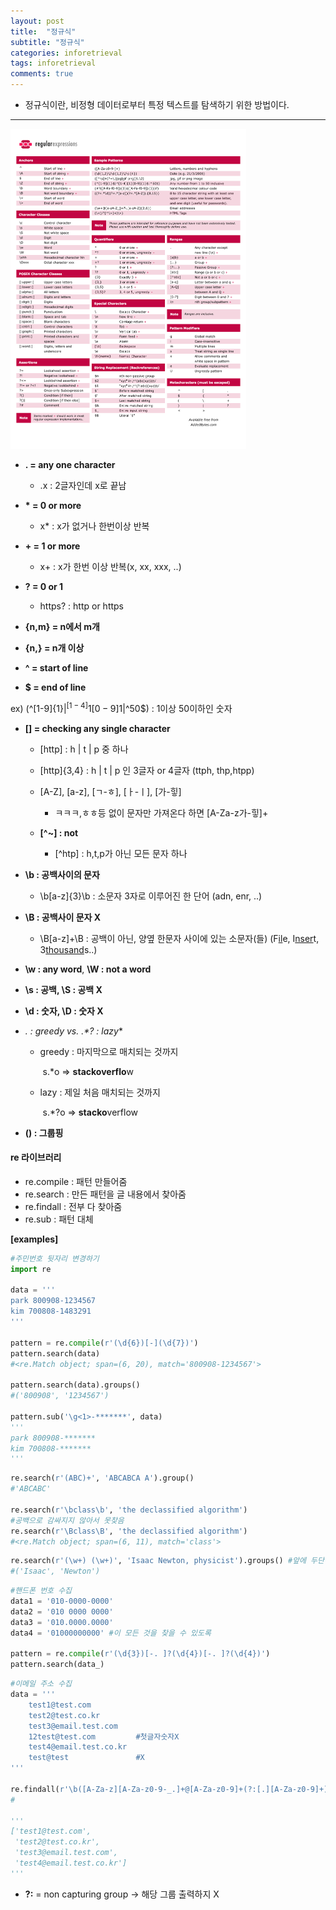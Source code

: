 ```yaml
---
layout: post
title:  "정규식"
subtitle: "정규식"
categories: inforetrieval
tags: inforetrieval
comments: true
---
```


- 정규식이란, 비정형 데이터로부터 특정 텍스트를 탐색하기 위한 방법이다.

---

<img src="https://github.com/popo97kr/popo97kr.github.io/blob/master/assets/img/re.png?raw=true" alt="image1" style="zoom:50%;" />



- **.  = any one character**

  - .x : 2글자인데 x로 끝남

  

- **\* = 0 or more** 

  - x* : x가 없거나 한번이상 반복

- **\+ = 1 or more**

  - x+ : x가 한번 이상 반복(x, xx, xxx, ..)

- **? = 0 or 1**

  - https? : http or https

- **{n,m} = n에서 m개**

- **{n,} = n개 이상**

  

- **^ = start of line**
- **$ = end of line**

ex) (^[1-9]{1}$|^[1-4]{1}[0-9]{1}$|^50$) : 1이상 50이하인 숫자



- **[] = checking any single character**

  - [http] : h | t | p 중 하나

  - [http]{3,4} : h | t | p 인 3글자 or 4글자 (ttph, thp,htpp)

  - [A-Z], [a-z], [ㄱ-ㅎ], [ㅏ-ㅣ], [가-힣] 

    - ㅋㅋㅋ,ㅎㅎ등 없이 문자만 가져온다 하면 [A-Za-z가-힣]+

  - **[^~] : not**

    - [^htp] : h,t,p가 아닌 모든 문자 하나

    

- **\b : 공백사이의 문자**

  - \b[a-z]{3}\b : 소문자 3자로 이루어진 한 단어 (adn, enr, ..)

- **\B : 공백사이 문자 X**

  - \B[a-z]+\B : 공백이 아닌, 양옆 한문자 사이에 있는 소문자(들) (F<u>il</u>e, I<u>nser</u>t, 3<u>thousand</u>s..)

- **\w : any word**, **\W : not a word**

- **\s : 공백, \S : 공백 X**

- **\d : 숫자, \D : 숫자 X**

  

- **.* : greedy vs. .*? : lazy**

  - greedy : 마지막으로 매치되는 것까지

    ​	s.*o => **stackoverflo**w

  - lazy : 제일 처음 매치되는 것까지

    ​	s.*?o => **stacko**verflow

    

- **() : 그룹핑**



#### re 라이브러리

- re.compile : 패턴 만들어줌
- re.search : 만든 패턴을 글 내용에서 찾아줌
- re.findall : 전부 다 찾아줌
- re.sub : 패턴 대체



**[examples]**

~~~python
#주민번호 뒷자리 변경하기
import re

data = '''
park 800908-1234567
kim 700808-1483291
'''

pattern = re.compile(r'(\d{6})[-](\d{7})')
pattern.search(data)
#<re.Match object; span=(6, 20), match='800908-1234567'>

pattern.search(data).groups()
#('800908', '1234567')

pattern.sub('\g<1>-*******', data)
'''
park 800908-*******
kim 700808-*******
'''
~~~

~~~python
re.search(r'(ABC)+', 'ABCABCA A').group()
#'ABCABC'

re.search(r'\bclass\b', 'the declassified algorithm') 
#공백으로 감싸지지 않아서 못찾음 
re.search(r'\Bclass\B', 'the declassified algorithm') 
#<re.Match object; span=(6, 11), match='class'>
~~~

~~~python
re.search(r'(\w+) (\w+)', 'Isaac Newton, physicist').groups() #앞에 두단어 찾기
#('Isaac', 'Newton')
~~~

~~~python
#핸드폰 번호 수집
data1 = '010-0000-0000'
data2 = '010 0000 0000'
data3 = '010.0000.0000'
data4 = '01000000000' #이 모든 것을 찾을 수 있도록

pattern = re.compile(r'(\d{3})[-. ]?(\d{4})[-. ]?(\d{4})')
pattern.search(data_)
~~~

~~~python
#이메일 주소 수집
data = '''
    test1@test.com
    test2@test.co.kr
    test3@email.test.com
    12test@test.com			#첫글자숫자X
    test4@email.test.co.kr
    test@test				#X
'''

re.findall(r'\b([A-Za-z][A-Za-z0-9-_.]+@[A-Za-z0-9]+(?:[.][A-Za-z0-9]+)+)', data)
#

'''
['test1@test.com',
 'test2@test.co.kr',
 'test3@email.test.com',
 'test4@email.test.co.kr']
'''

~~~

- **?:** = non capturing group -> 해당 그룹 출력하지 X